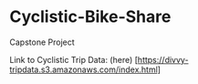 # Cyclistic-Bike-Share
Capstone Project

Link to Cyclistic Trip Data: (here) [https://divvy-tripdata.s3.amazonaws.com/index.html]

